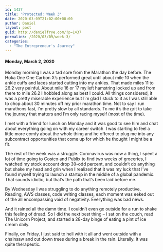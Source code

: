 ```yaml
---
id: 1437
title: 'Protected: Week 3'
date: 2020-03-09T21:02:00+00:00
author: Daniel
layout: post
guid: http://danielfrye.com/?p=1437
permalink: /2020/03/09/week-3/
categories:
  - "The Entrepreneur's Journey"
---
```

#### Monday, March 2, 2020

Monday morning I was a tad sore from the Marathon the day before. The Hoka One One Carbon X&#8217;s performed great until about mile 10 when the ankle cuffs and laces started cutting into my ankles. That made miles 11 to 26.2 very painful. About mile 16 or 17 my left hamstring locked up and from there to mile 26.2 I hobbled along as best I could. All things considered, it was a pretty miserable experience but I&#8217;m glad I stuck to it as I was still able to chop about 30 minutes off my prior marathon time. Not to say I run marathons fast, I&#8217;m pretty slow by all standards. To me it&#8217;s the grit to take the journey that matters and I&#8217;m only racing myself (most of the time). 

I met with a friend for lunch on Monday and it was good to see him and chat about everything going on with my career switch. I was starting to feel a little more comfy about the whole thing and he offered to plug me into any subcontract opportunities that come up for which he thought I might be a fit. 

The rest of the week was a struggle. Coronavirus was now a thing, I spent a lot of time going to Costco and Publix to find two weeks of groceries, I watched my stock account drop 30-odd percent, and couldn&#8217;t do anything but shake my head and grin when I realized that it was my luck that I&#8217;ve found myself trying to launch a startup in the middle of a global pandemic. That sounds idiotic, but that&#8217;s the path that&#8217;s been laid before me.

By Wednesday I was struggling to do anything remotely productive. Reading, AWS classes, code writing classes, each moment was eeked out of the all encompassing void of negativity. Everything was bad news.

And it rained all the damn time. I couldn&#8217;t even go outside for a run to shake this feeling of dread. So I did the next best thing &#8211; I sat on the couch, read The Unicorn Project, and started a 28-day binge of eating a pint of ice cream daily.

Finally, on Friday, I just said to hell with it all and went outside with a chainsaw and cut down trees during a break in the rain. Literally. It was quite therapeutic.